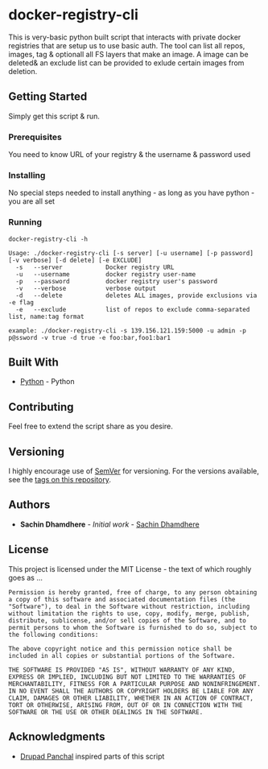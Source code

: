 # docker-registry-cli

This is very-basic python built script that interacts with private docker registries that are setup us to use basic auth. The tool can list all repos, images, tag & optionall all FS layers that make an image. A image can be deleted& an exclude list can be provided to exlude certain images from deletion.

## Getting Started

Simply get this script & run.

### Prerequisites

You need to know URL of your registry & the username & password used

### Installing

No special steps needed to install anything - as long as you have python - you are all set

### Running

```
docker-registry-cli -h

Usage: ./docker-registry-cli [-s server] [-u username] [-p password] [-v verbose] [-d delete] [-e EXCLUDE]
  -s   --server            Docker registry URL
  -u   --username          docker registry user-name
  -p   --password          docker registry user's password
  -v   --verbose           verbose output
  -d   --delete            deletes ALL images, provide exclusions via -e flag
  -e   --exclude           list of repos to exclude comma-separated list, name:tag format

example: ./docker-registry-cli -s 139.156.121.159:5000 -u admin -p p@ssword -v true -d true -e foo:bar,foo1:bar1

```

## Built With

* [Python](http) - Python

## Contributing

Feel free to extend the script share as you desire.

## Versioning

I highly encourage use of [SemVer](http://semver.org/) for versioning. For the versions available, see the [tags on this repository](https://github.com/your/project/tags). 

## Authors

* **Sachin Dhamdhere** - *Initial work* - [Sachin Dhamdhere](https://www.linkedin.com/in/sachindhamdhere/)

## License

This project is licensed under the MIT License - the text of which roughly goes as ...

```
Permission is hereby granted, free of charge, to any person obtaining a copy of this software and associated documentation files (the "Software"), to deal in the Software without restriction, including without limitation the rights to use, copy, modify, merge, publish, distribute, sublicense, and/or sell copies of the Software, and to permit persons to whom the Software is furnished to do so, subject to the following conditions:

The above copyright notice and this permission notice shall be included in all copies or substantial portions of the Software.

THE SOFTWARE IS PROVIDED "AS IS", WITHOUT WARRANTY OF ANY KIND, EXPRESS OR IMPLIED, INCLUDING BUT NOT LIMITED TO THE WARRANTIES OF MERCHANTABILITY, FITNESS FOR A PARTICULAR PURPOSE AND NONINFRINGEMENT. IN NO EVENT SHALL THE AUTHORS OR COPYRIGHT HOLDERS BE LIABLE FOR ANY CLAIM, DAMAGES OR OTHER LIABILITY, WHETHER IN AN ACTION OF CONTRACT, TORT OR OTHERWISE, ARISING FROM, OUT OF OR IN CONNECTION WITH THE SOFTWARE OR THE USE OR OTHER DEALINGS IN THE SOFTWARE.
```


## Acknowledgments

* [Drupad Panchal](https://www.linkedin.com/in/sachindhamdhere/)  inspired parts of this script 

